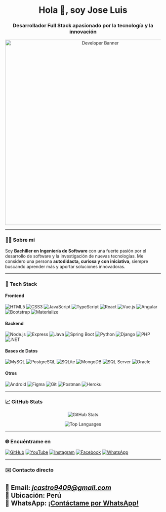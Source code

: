 <h1 align="center">Hola 👋, soy Jose Luis</h1>
<h3 align="center">Desarrollador Full Stack apasionado por la tecnología y la innovación</h3>

<p align="center">
  <img src="https://recluit.com/WP-Blog/wp-content/uploads/2021/09/dia-programador-recluit.jpg" alt="Developer Banner" width="600"/>
</p>

---

### 👨‍💻 Sobre mí

Soy **Bachiller en Ingeniería de Software** con una fuerte pasión por el desarrollo de software y la investigación de nuevas tecnologías. Me considero una persona **autodidacta, curiosa y con iniciativa**, siempre buscando aprender más y aportar soluciones innovadoras.

---

### 🚀 Tech Stack

#### Frontend
![HTML5](https://img.shields.io/badge/-HTML5-E34F26?style=flat-square&logo=html5&logoColor=white)
![CSS3](https://img.shields.io/badge/-CSS3-1572B6?style=flat-square&logo=css3)
![JavaScript](https://img.shields.io/badge/-JavaScript-F7DF1E?style=flat-square&logo=javascript&logoColor=black)
![TypeScript](https://img.shields.io/badge/-TypeScript-3178C6?style=flat-square&logo=typescript)
![React](https://img.shields.io/badge/-React-61DAFB?style=flat-square&logo=react)
![Vue.js](https://img.shields.io/badge/-Vue.js-4FC08D?style=flat-square&logo=vue.js)
![Angular](https://img.shields.io/badge/-Angular-DD0031?style=flat-square&logo=angular)
![Bootstrap](https://img.shields.io/badge/-Bootstrap-563D7C?style=flat-square&logo=bootstrap)
![Materialize](https://img.shields.io/badge/-Materialize-EE6E73?style=flat-square&logo=materializecss)

#### Backend
![Node.js](https://img.shields.io/badge/-Node.js-339933?style=flat-square&logo=node.js)
![Express](https://img.shields.io/badge/-Express-000000?style=flat-square&logo=express)
![Java](https://img.shields.io/badge/-Java-007396?style=flat-square&logo=java)
![Spring Boot](https://img.shields.io/badge/-Spring_Boot-6DB33F?style=flat-square&logo=springboot)
![Python](https://img.shields.io/badge/-Python-3776AB?style=flat-square&logo=python)
![Django](https://img.shields.io/badge/-Django-092E20?style=flat-square&logo=django)
![PHP](https://img.shields.io/badge/-PHP-777BB4?style=flat-square&logo=php)
![.NET](https://img.shields.io/badge/-.NET-512BD4?style=flat-square&logo=dotnet)

#### Bases de Datos
![MySQL](https://img.shields.io/badge/-MySQL-4479A1?style=flat-square&logo=mysql)
![PostgreSQL](https://img.shields.io/badge/-PostgreSQL-336791?style=flat-square&logo=postgresql)
![SQLite](https://img.shields.io/badge/-SQLite-003B57?style=flat-square&logo=sqlite)
![MongoDB](https://img.shields.io/badge/-MongoDB-47A248?style=flat-square&logo=mongodb)
![SQL Server](https://img.shields.io/badge/-SQL_Server-CC2927?style=flat-square&logo=microsoft-sql-server)
![Oracle](https://img.shields.io/badge/-Oracle-F80000?style=flat-square&logo=oracle)

#### Otros
![Android](https://img.shields.io/badge/-Android-3DDC84?style=flat-square&logo=android)
![Figma](https://img.shields.io/badge/-Figma-F24E1E?style=flat-square&logo=figma)
![Git](https://img.shields.io/badge/-Git-F05032?style=flat-square&logo=git)
![Postman](https://img.shields.io/badge/-Postman-FF6C37?style=flat-square&logo=postman)
![Heroku](https://img.shields.io/badge/-Heroku-430098?style=flat-square&logo=heroku)

---

### 📈 GitHub Stats

<p align="center">
  <img src="https://github-readme-stats.vercel.app/api?username=JoseCastro94&show_icons=true&theme=dracula" alt="GitHub Stats"/>
</p>
<p align="center">
  <img src="https://github-readme-stats.vercel.app/api/top-langs/?username=JoseCastro94&layout=compact&theme=dracula" alt="Top Languages"/>
</p>

---

### 🌐 Encuéntrame en

[![GitHub](https://img.shields.io/badge/-GitHub-181717?style=flat-square&logo=github)](https://github.com/jose9428)
[![YouTube](https://img.shields.io/badge/-YouTube-FF0000?style=flat-square&logo=youtube)](https://www.youtube.com/channel/UC3IMYvCVDv2nwm_V1OOdrBA/featured)
[![Instagram](https://img.shields.io/badge/-Instagram-E4405F?style=flat-square&logo=instagram)](https://www.instagram.com/jose.luis94822/)
[![Facebook](https://img.shields.io/badge/-Facebook-1877F2?style=flat-square&logo=facebook)](https://www.facebook.com/people/Jose-Luis/100024599944318/)
[![WhatsApp](https://img.shields.io/badge/-WhatsApp-25D366?style=flat-square&logo=whatsapp)](http://wa.me/51935162630)

---

### ✉️ Contacto directo
📧 **Email:** *jcastro9409@gmail.com*  
📍 **Ubicación:** Perú  
📱 **WhatsApp:** [¡Contáctame por WhatsApp!](https://wa.me/51935162630)
---
